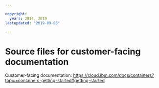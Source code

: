 ```yaml
---

copyright:
  years: 2014, 2019
lastupdated: "2019-09-05"

---
```



# Source files for customer-facing documentation

Customer-facing documentation: https://cloud.ibm.com/docs/containers?topic=containers-getting-started#getting-started



